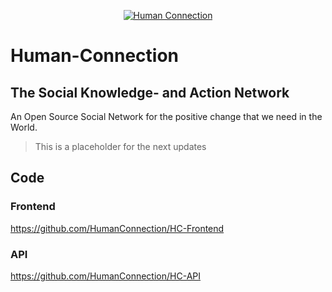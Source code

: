 <p align="center">
  <a href="https://human-connection.org"><img align="center" src="https://human-connection.org/wp-content/uploads/2017/11/human-connection-logo.svg" alt="Human Connection" /></a>
</p>

# Human-Connection
## The Social Knowledge- and Action Network

An Open Source Social Network for the positive change that we need in the World.

> This is a placeholder for the next updates

## Code

### Frontend
https://github.com/HumanConnection/HC-Frontend

### API
https://github.com/HumanConnection/HC-API
